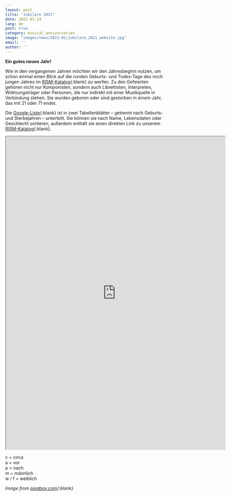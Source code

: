```yaml
---
layout: post
title: "Jubilare 2021"
date: 2021-01-14
lang: de
post: true
category: musical_anniversaries
image: "images/news/2021-01/jubilare_2021_website.jpg" 
email: ''
author: ''
---
```


**Ein gutes neues Jahr!**

Wie in den vergangenen Jahren möchten wir den Jahresbeginn nutzen, um schon einmal einen Blick auf die runden Geburts- und Todes-Tage des noch jungen Jahres im [RISM-Katalog](https://opac.rism.info/index.php?id=4){:blank} zu werfen. Zu den Gefeierten gehören nicht nur Komponisten, sondern auch Librettisten, Interpreten, Widmungsträger oder Personen, die nur indirekt mit einer Musikquelle in Verbindung stehen. Sie wurden geboren oder sind gestorben in einem Jahr, das mit 21 oder 71 endet. 

Die [Google-Liste](https://docs.google.com/spreadsheets/d/1E8w5AyN-PQvL6iO9nWS09wJDX9wohOEofgUI3OJkorw/edit?usp=sharing){:blank} ist in zwei Tabellenblätter – getrennt nach Geburts- und Sterbejahren – unterteilt. Sie können sie nach Name, Lebensdaten oder Geschlecht sortieren, außerdem enthält sie einen direkten Link zu unserem [RISM-Katalog](https://opac.rism.info/index.php?id=4){:blank}.
 
<iframe src="https://docs.google.com/spreadsheets/d/e/2PACX-1vT4Hyovo7a9Cp8kHP5MCq_sSRZ2GzFklyWTmQcf3icrWdT_ftti_LUVLHG80662ADzqLBr61JLLHVk9/pubhtml?widget=true&amp;headers=false" width="700" height="1000"></iframe>
 
 
c = circa\
a = vor\
p = nach\
m = männlich\
w / f = weiblich
 
_Image from [pixabay.com](https://pixabay.com/de/illustrations/ladebalken-2021-silvester-neujahr-5514282/){:blank}_
